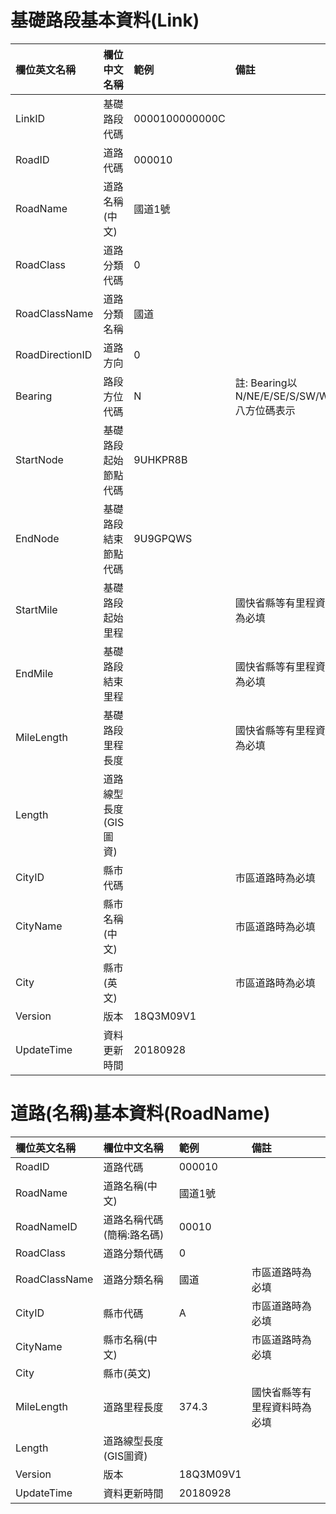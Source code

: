 # 基礎路段基本資料(Link)

| 欄位英文名稱 |    欄位中文名稱    |    範例   |    備註   |
|:------------|:------------------|:----------|:---------|
| LinkID |    基礎路段代碼    |    0000100000000C   
| RoadID |    道路代碼    |    000010   |  
| RoadName |    道路名稱(中文)    |    國道1號  
| RoadClass |    道路分類代碼    |    0 
| RoadClassName |    道路分類名稱    |    國道 
| RoadDirectionID |  道路方向  |  0  
| Bearing |  路段方位代碼  |  N  | 註: Bearing以 N/NE/E/SE/S/SW/W/NW八方位碼表示
| StartNode | 基礎路段起始節點代碼 | 9UHKPR8B
| EndNode | 基礎路段結束節點代碼 | 9U9GPQWS
| StartMile | 基礎路段起始里程 |    | 國快省縣等有里程資料時為必填
| EndMile | 基礎路段結束里程 |    | 國快省縣等有里程資料時為必填
| MileLength | 基礎路段里程長度  |    | 國快省縣等有里程資料時為必填
| Length |    道路線型長度(GIS圖資)
| CityID |    縣市代碼    |      |   市區道路時為必填   |
| CityName |    縣市名稱(中文)    |       |    市區道路時為必填   |
| City |    縣市(英文)   |       |    市區道路時為必填   |
| Version |    版本    |    18Q3M09V1   | 
| UpdateTime |    資料更新時間    |    20180928  


# 道路(名稱)基本資料(RoadName)

| 欄位英文名稱 |    欄位中文名稱    |    範例   |    備註   |
|:------------|:------------------|:----------|:---------|
| RoadID |    道路代碼    |    000010   |
| RoadName |    道路名稱(中文)    |    國道1號 
| RoadNameID |    道路名稱代碼(簡稱:路名碼)    |   00010 
| RoadClass |    道路分類代碼    |    0 
| RoadClassName |    道路分類名稱    |    國道   |    市區道路時為必填   |
| CityID |    縣市代碼    |    A  |   市區道路時為必填   |
| CityName |    縣市名稱(中文)    |       |    市區道路時為必填   |
| City |    縣市(英文)    |       | 
| MileLength |    道路里程長度    |    374.3   |   國快省縣等有里程資料時為必填   |
| Length |    道路線型長度(GIS圖資)    |
| Version |    版本    |    18Q3M09V1   |
| UpdateTime |    資料更新時間    |    20180928 

